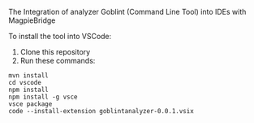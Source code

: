 The Integration of analyzer Goblint (Command Line Tool) into IDEs with MagpieBridge

To install the tool into VSCode:

1. Clone this repository
2. Run these commands:
~~~
mvn install
cd vscode
npm install
npm install -g vsce
vsce package
code --install-extension goblintanalyzer-0.0.1.vsix
~~~
